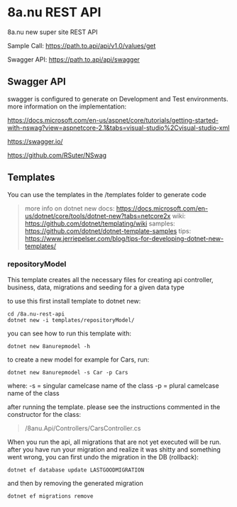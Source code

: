 
# 8a.nu REST API

8a.nu new super site REST API

Sample Call:
https://path.to.api/api/v1.0/values/get

Swagger API:
https://path.to.api/api/swagger

## Swagger API
swagger is configured to generate on Development and Test environments. more information on the implementation:

https://docs.microsoft.com/en-us/aspnet/core/tutorials/getting-started-with-nswag?view=aspnetcore-2.1&tabs=visual-studio%2Cvisual-studio-xml

https://swagger.io/

https://github.com/RSuter/NSwag

## Templates

You can use the templates in the /templates folder to generate code 
> more info on dotnet new
> docs: https://docs.microsoft.com/en-us/dotnet/core/tools/dotnet-new?tabs=netcore2x
> wiki: https://github.com/dotnet/templating/wiki
> samples: https://github.com/dotnet/dotnet-template-samples
> tips: https://www.jerriepelser.com/blog/tips-for-developing-dotnet-new-templates/

### repositoryModel 

This template creates all the necessary files for creating api controller, business, data, migrations and seeding for a given data type

to use this first install template to dotnet new:

	cd /8a.nu-rest-api
    dotnet new -i templates/repositoryModel/

you can see how to run this template with:

	dotnet new 8anurepmodel -h

to create a new model for example for Cars, run:

	dotnet new 8anurepmodel -s Car -p Cars

where:
-s = singular camelcase name of the class
-p = plural camelcase name of the class	

after running the template. please see the instructions commented in the constructor for the class:
>/8anu.Api/Controllers/CarsController.cs

When you run the api, all migrations that are not yet executed will be run. after you have run your migration and realize it was shitty and something went wrong, you can first undo the migration in the DB (rollback):
	
	dotnet ef database update LASTGOODMIGRATION

and then by removing the generated migration

	dotnet ef migrations remove